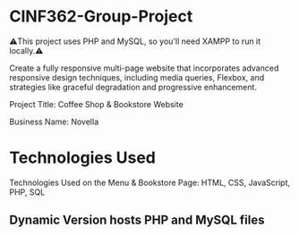 # CINF362-Group-Project
⚠️This project uses PHP and MySQL, so you'll need XAMPP to run it locally.⚠️

Create a fully responsive multi-page website that incorporates advanced responsive design techniques, including media queries, Flexbox, and strategies like graceful degradation and progressive enhancement.

Project Title: Coffee Shop & Bookstore Website

Business Name: Novella

# Technologies Used

Technologies Used on the Menu & Bookstore Page: HTML, CSS, JavaScript, PHP, SQL

## Dynamic Version hosts PHP and MySQL files



